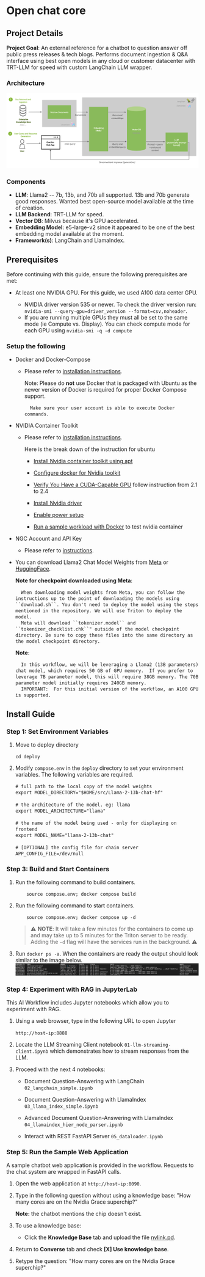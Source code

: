 # Open chat core

## Project Details
**Project Goal**: An external reference for a chatbot to question answer off public press releases & tech blogs. Performs document ingestion & Q&A interface using best open models in any cloud or customer datacenter with TRT-LLM for speed with custom LangChain LLM wrapper. 

### Architecture
![Open chat core Architecture](./images/architecture.png "Architecture of Open chat core")

### Components
- **LLM**: Llama2 -- 7b, 13b, and 70b all supported. 13b and 70b generate good responses. Wanted best open-source model available at the time of creation. 
- **LLM Backend**: TRT-LLM for speed.
- **Vector DB**: Milvus because it's GPU accelerated.
- **Embedding Model**: e5-large-v2 since it appeared to be one of the best embedding model available at the moment. 
- **Framework(s)**: LangChain and LlamaIndex.

## Prerequisites
Before continuing with this guide, ensure the following prerequisites are met:

- At least one NVIDIA GPU. For this guide, we used A100 data center GPU.

    - NVIDIA driver version 535 or newer. To check the driver version run: ``nvidia-smi --query-gpu=driver_version --format=csv,noheader``.
    - If you are running multiple GPUs they must all be set to the same mode (ie Compute vs. Display). You can check compute mode for each GPU using
    ``nvidia-smi -q -d compute``

### Setup the following

- Docker and Docker-Compose

    - Please refer to [installation instructions](https://docs.docker.com/engine/install/ubuntu/).

        Note:
            Please do **not** use Docker that is packaged with Ubuntu as the newer version of Docker is required for proper Docker Compose support.

            Make sure your user account is able to execute Docker commands.


- NVIDIA Container Toolkit

    - Please refer to [installation instructions](https://docs.nvidia.com/datacenter/cloud-native/container-toolkit/install-guide.html).

        Here is the break down of the instruction for ubuntu
        - [Install Nvidia container toolkit using apt](https://docs.nvidia.com/datacenter/cloud-native/container-toolkit/latest/install-guide.html#installing-with-apt)

        - [Configure docker for Nvidia toolkit](https://docs.nvidia.com/datacenter/cloud-native/container-toolkit/latest/install-guide.html#configuring-docker)

        - [Verify You Have a CUDA-Capable GPU](https://docs.nvidia.com/cuda/cuda-installation-guide-linux/index.html#pre-installation-actions) follow instruction from 2.1 to 2.4

        - [Install Nvidia driver](https://docs.nvidia.com/datacenter/tesla/tesla-installation-notes/index.html#ubuntu-lts)

        - [Enable power setup](https://docs.nvidia.com/cuda/cuda-installation-guide-linux/index.html#environment-setup)

        - [Run a sample workload with Docker](https://docs.nvidia.com/datacenter/cloud-native/container-toolkit/latest/sample-workload.html#running-a-sample-workload-with-docker) to test nvidia container


- NGC Account and API Key

    - Please refer to [instructions](https://docs.nvidia.com/ngc/gpu-cloud/ngc-overview/index.html).

- You can download Llama2 Chat Model Weights from [Meta](https://ai.meta.com/resources/models-and-libraries/llama-downloads/) or [HuggingFace](https://huggingface.co/meta-llama/Llama-2-13b-chat-hf/).

    **Note for checkpoint downloaded using Meta**:

        When downloading model weights from Meta, you can follow the instructions up to the point of downloading the models using ``download.sh``. You don't need to deploy the model using the steps mentioned in the repository. We will use Triton to deploy the model.
        Meta will download ``tokenizer.model`` and ``tokenizer_checklist.chk``" outside of the model checkpoint directory. Be sure to copy these files into the same directory as the model checkpoint directory.

    **Note**:

        In this workflow, we will be leveraging a Llama2 (13B parameters) chat model, which requires 50 GB of GPU memory.  If you prefer to leverage 7B parameter model, this will require 38GB memory. The 70B parameter model initially requires 240GB memory.
        IMPORTANT:  For this initial version of the workflow, an A100 GPU is supported.


## Install Guide

###  Step 1: Set Environment Variables
1. Move to deploy directory
    ```
    cd deploy
    ```
2. Modify ``compose.env`` in the ``deploy`` directory to set your environment variables. The following variables are required.

    ```
    # full path to the local copy of the model weights
    export MODEL_DIRECTORY="$HOME/src/Llama-2-13b-chat-hf"

    # the architecture of the model. eg: llama
    export MODEL_ARCHITECTURE="llama"

    # the name of the model being used - only for displaying on frontend
    export MODEL_NAME="llama-2-13b-chat"

    # [OPTIONAL] the config file for chain server
    APP_CONFIG_FILE=/dev/null
    ```


### Step 3: Build and Start Containers
1. Run the following command to build containers.
    ```
        source compose.env; docker compose build
    ```

2. Run the following command to start containers.
    ```
        source compose.env; docker compose up -d
    ```
    > ⚠️ **NOTE**: It will take a few minutes for the containers to come up and may take up to 5 minutes for the Triton server to be ready. Adding the `-d` flag will have the services run in the background. ⚠️ 

3. Run ``docker ps -a``. When the containers are ready the output should look similar to the image below.
    ![Docker Output](./images/docker-output.png "Docker Output Image")

### Step 4: Experiment with RAG in JupyterLab

This AI Workflow includes Jupyter notebooks which allow you to experiment with RAG.

1. Using a web browser, type in the following URL to open Jupyter

    ``http://host-ip:8888``

2. Locate the LLM Streaming Client notebook ``01-llm-streaming-client.ipynb`` which demonstrates how to stream responses from the LLM.
3. Proceed with the next 4 notebooks:

    - Document Question-Answering with LangChain ``02_langchain_simple.ipynb``

    - Document Question-Answering with LlamaIndex ``03_llama_index_simple.ipynb``

    - Advanced Document Question-Answering with LlamaIndex ``04_llamaindex_hier_node_parser.ipynb``

    - Interact with REST FastAPI Server ``05_dataloader.ipynb``

### Step 5: Run the Sample Web Application
A sample chatbot web application is provided in the workflow. Requests to the chat system are wrapped in FastAPI calls.

1. Open the web application at ``http://host-ip:8090``.

2. Type in the following question without using a knowledge base: "How many cores are on the Nvidia Grace superchip?"

    **Note:** the chatbot mentions the chip doesn't exist.

3. To use a knowledge base:

    - Click the **Knowledge Base** tab and upload the file [nvlink.pd]().

4. Return to **Converse** tab and check **[X] Use knowledge base**.

5. Retype the question:  "How many cores are on the Nvidia Grace superchip?"

